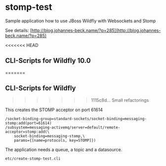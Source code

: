 # stomp-test

Sample application how to use JBoss Wildfly with Websockets and Stomp

See details: [http://blog.johannes-beck.name/?p=285](http://blog.johannes-beck.name/?p=285)

<<<<<<< HEAD
## CLI-Scripts for Wildfly 10.0
=======
## CLI-Scripts for Wildfly
>>>>>>> 1115c8d... Small refactorings

This creates the STOMP acceptor on port 61614

	/socket-binding-group=standard-sockets/socket-binding=messaging-stomp:add(port=61614)
	/subsystem=messaging-activemq/server=default/remote-acceptor=stomp:add(\
		socket-binding=messaging-stomp,\
		params={[name=protocols, key=STOMP]})

The application needs a queue, a topic and a datasource.

	etc/create-stomp-test.cli
	
